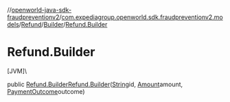 //[openworld-java-sdk-fraudpreventionv2](../../../../index.md)/[com.expediagroup.openworld.sdk.fraudpreventionv2.models](../../index.md)/[Refund](../index.md)/[Builder](index.md)/[Refund.Builder](-refund.-builder.md)

# Refund.Builder

[JVM]\

public [Refund.Builder](index.md)[Refund.Builder](-refund.-builder.md)([String](https://docs.oracle.com/javase/8/docs/api/java/lang/String.html)id, [Amount](../../-amount/index.md)amount, [PaymentOutcome](../../-payment-outcome/index.md)outcome)

